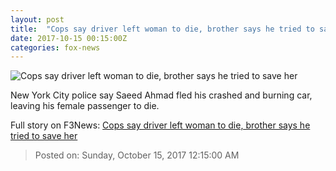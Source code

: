 ```yaml
---
layout: post
title:  "Cops say driver left woman to die, brother says he tried to save her"
date: 2017-10-15 00:15:00Z
categories: fox-news
---
```


![Cops say driver left woman to die, brother says he tried to save her](http://a57.foxnews.com/images.foxnews.com/content/fox-news/us/2017/10/14/cops-say-driver-left-woman-to-die-brother-says-hes-hero/_jcr_content/article-text/article-par-5/inline_spotlight_ima/image.img.jpg/612/344/1508024689288.jpg?ve=1&tl=1)

New York City police say Saeed Ahmad fled his crashed and burning car, leaving his female passenger to die.


Full story on F3News: [Cops say driver left woman to die, brother says he tried to save her](http://www.f3nws.com/n/zqW3ZH)

> Posted on: Sunday, October 15, 2017 12:15:00 AM
